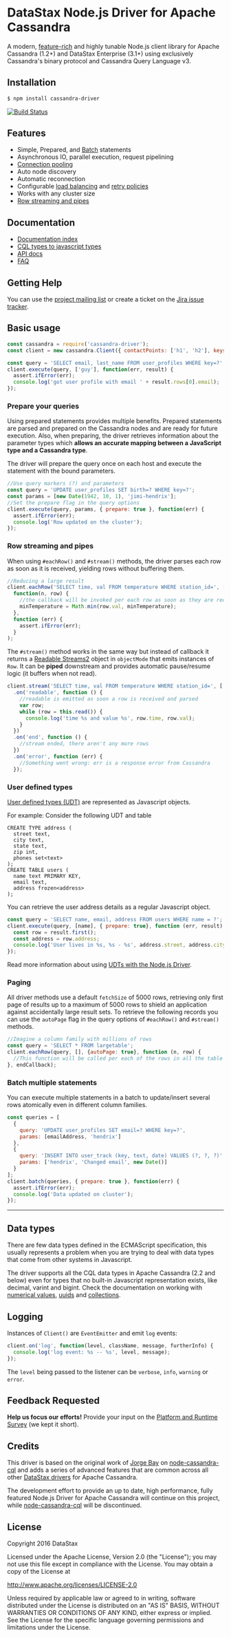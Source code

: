 # DataStax Node.js Driver for Apache Cassandra

A modern, [feature-rich](#features) and highly tunable Node.js client library for Apache Cassandra (1.2+) and DataStax
Enterprise (3.1+) using exclusively Cassandra's binary protocol and Cassandra Query Language v3.

## Installation

```bash
$ npm install cassandra-driver
```

[![Build Status](https://travis-ci.org/datastax/nodejs-driver.svg?branch=master)](https://travis-ci.org/datastax/nodejs-driver)

## Features

- Simple, Prepared, and [Batch][batch] statements
- Asynchronous IO, parallel execution, request pipelining
- [Connection pooling][pooling]
- Auto node discovery
- Automatic reconnection
- Configurable [load balancing][load-balancing] and [retry policies][retry]
- Works with any cluster size
- [Row streaming and pipes](#row-streaming-and-pipes)

## Documentation

- [Documentation index][doc-index]
- [CQL types to javascript types][doc-datatypes]
- [API docs][doc-api]
- [FAQ][faq]

## Getting Help

You can use the [project mailing list][mailinglist] or create a ticket on the [Jira issue tracker][jira].

## Basic usage

```javascript
const cassandra = require('cassandra-driver');
const client = new cassandra.Client({ contactPoints: ['h1', 'h2'], keyspace: 'ks1'});

const query = 'SELECT email, last_name FROM user_profiles WHERE key=?';
client.execute(query, ['guy'], function(err, result) {
  assert.ifError(err);
  console.log('got user profile with email ' + result.rows[0].email);
});
```

### Prepare your queries

Using prepared statements provides multiple benefits.
Prepared statements are parsed and prepared on the Cassandra nodes and are ready for future execution.
Also, when preparing, the driver retrieves information about the parameter types which
 **allows an accurate mapping between a JavaScript type and a Cassandra type**.

The driver will prepare the query once on each host and execute the statement with the bound parameters.

```javascript
//Use query markers (?) and parameters
const query = 'UPDATE user_profiles SET birth=? WHERE key=?'; 
const params = [new Date(1942, 10, 1), 'jimi-hendrix'];
//Set the prepare flag in the query options
client.execute(query, params, { prepare: true }, function(err) {
  assert.ifError(err);
  console.log('Row updated on the cluster');
});
```

### Row streaming and pipes

When using `#eachRow()` and `#stream()` methods, the driver parses each row as soon as it is received,
 yielding rows without buffering them.

```javascript
//Reducing a large result
client.eachRow('SELECT time, val FROM temperature WHERE station_id=', ['abc'],
  function(n, row) {
    //the callback will be invoked per each row as soon as they are received
    minTemperature = Math.min(row.val, minTemperature);
  },
  function (err) {
    assert.ifError(err);
  }
);
```

The `#stream()` method works in the same way but instead of callback it returns a [Readable Streams2][streams2] object
 in `objectMode` that emits instances of `Row`.
It can be **piped** downstream and provides automatic pause/resume logic (it buffers when not read).

```javascript
client.stream('SELECT time, val FROM temperature WHERE station_id=', ['abc'])
  .on('readable', function () {
    //readable is emitted as soon a row is received and parsed
    var row;
    while (row = this.read()) {
      console.log('time %s and value %s', row.time, row.val);
    }
  })
  .on('end', function () {
    //stream ended, there aren't any more rows
  })
  .on('error', function (err) {
    //Something went wrong: err is a response error from Cassandra
  });
```

### User defined types

[User defined types (UDT)][cql-udt] are represented as Javascript objects.

For example:
Consider the following UDT and table
```cql
CREATE TYPE address (
  street text,
  city text,
  state text,
  zip int,
  phones set<text>
);
CREATE TABLE users (
  name text PRIMARY KEY,
  email text,
  address frozen<address>
);
```

You can retrieve the user address details as a regular Javascript object.

```javascript
const query = 'SELECT name, email, address FROM users WHERE name = ?';
client.execute(query, [name], { prepare: true}, function (err, result) {
  const row = result.first();
  const address = row.address;
  console.log('User lives in %s, %s - %s', address.street, address.city, address.state); 
});
```

Read more information  about using [UDTs with the Node.js Driver][doc-udt].

### Paging

All driver methods use a default `fetchSize` of 5000 rows, retrieving only first page of results up to a
 maximum of 5000 rows to shield an application against accidentally large result sets. To retrieve the following
 records you can use the `autoPage` flag in the query options of `#eachRow()` and `#stream()` methods.

```javascript
//Imagine a column family with millions of rows
const query = 'SELECT * FROM largetable';
client.eachRow(query, [], {autoPage: true}, function (n, row) {
  //This function will be called per each of the rows in all the table
}, endCallback);
```

### Batch multiple statements

You can execute multiple statements in a batch to update/insert several rows atomically even in different column families.

```javascript
const queries = [
  {
    query: 'UPDATE user_profiles SET email=? WHERE key=?',
    params: [emailAddress, 'hendrix']
  },
  {
    query: 'INSERT INTO user_track (key, text, date) VALUES (?, ?, ?)',
    params: ['hendrix', 'Changed email', new Date()]
  }
];
client.batch(queries, { prepare: true }, function(err) {
  assert.ifError(err);
  console.log('Data updated on cluster');
});
```

----

## Data types

There are few data types defined in the ECMAScript specification, this usually represents a problem when you are trying
 to deal with data types that come from other systems in Javascript.

The driver supports all the CQL data types in Apache Cassandra (2.2 and below) even for types that no built-in
Javascript representation exists, like decimal, varint and bigint. Check the documentation on working with
 [numerical values][doc-numerical], [uuids][doc-uuid] and [collections][doc-collections].

## Logging

Instances of `Client()` are `EventEmitter` and emit `log` events:

```javascript
client.on('log', function(level, className, message, furtherInfo) {
  console.log('log event: %s -- %s', level, message);
});
```

The `level` being passed to the listener can be `verbose`, `info`, `warning` or `error`.

## Feedback Requested

**Help us focus our efforts!** Provide your input on the [Platform and Runtime Survey][survey] (we kept it short).

## Credits

This driver is based on the original work of [Jorge Bay][jorgebay] on [node-cassandra-cql][old-driver] and adds a series of advanced features that are common across all other [DataStax drivers][drivers] for Apache Cassandra.

The development effort to provide an up to date, high performance, fully featured Node.js Driver for Apache Cassandra will continue on this project, while [node-cassandra-cql][old-driver] will be discontinued.

## License

Copyright 2016 DataStax

Licensed under the Apache License, Version 2.0 (the "License"); you may not use this file except in compliance with the License. You may obtain a copy of the License at

http://www.apache.org/licenses/LICENSE-2.0

Unless required by applicable law or agreed to in writing, software distributed under the License is distributed on an "AS IS" BASIS, WITHOUT WARRANTIES OR CONDITIONS OF ANY KIND, either express or implied. See the License for the specific language governing permissions and limitations under the License.

[cassandra]: http://cassandra.apache.org/
[doc-api]: http://docs.datastax.com/en/drivers/nodejs/3.0/Client.html
[doc-index]: http://datastax.github.io/nodejs-driver/
[doc-datatypes]: http://datastax.github.io/nodejs-driver/features/datatypes/
[doc-numerical]: http://datastax.github.io/nodejs-driver/features/datatypes/numerical/
[doc-uuid]: http://datastax.github.io/nodejs-driver/features/datatypes/uuids/
[doc-collections]: http://datastax.github.io/nodejs-driver/features/datatypes/collections/
[doc-udt]: http://datastax.github.io/nodejs-driver/features/datatypes/udts/
[faq]: http://datastax.github.io/nodejs-driver/faq/
[load-balancing]: http://datastax.github.io/nodejs-driver/features/tuning-policies/#load-balancing-policy
[retry]: http://datastax.github.io/nodejs-driver/features/tuning-policies/#retry-policy
[pooling]: http://datastax.github.io/nodejs-driver/features/connection-pooling/
[batch]: http://datastax.github.io/nodejs-driver/features/batch/
[upgrade1]: https://github.com/datastax/nodejs-driver/blob/master/doc/upgrade-guide-2.0.md
[old-driver]: https://github.com/jorgebay/node-cassandra-cql
[jorgebay]: https://github.com/jorgebay
[drivers]: https://github.com/datastax
[mailinglist]: https://groups.google.com/a/lists.datastax.com/forum/#!forum/nodejs-driver-user
[jira]: https://datastax-oss.atlassian.net/projects/NODEJS/issues
[streams2]: http://nodejs.org/api/stream.html#stream_class_stream_readable
[cql-udt]: http://cassandra.apache.org/doc/latest/cql/types.html#user-defined-types
[survey]: http://goo.gl/forms/f216tY3Ebr